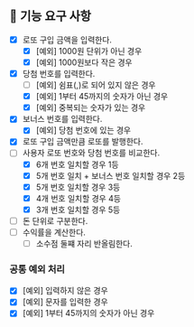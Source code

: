 ## 🚀 기능 요구 사항

- [X] 로또 구입 금액을 입력한다.
  - [X] [예외] 1000원 단위가 아닌 경우
  - [X] [예외] 1000원보다 작은 경우
- [X] 당첨 번호를 입력한다.
  - [ ] [예외] 쉼표(,)로 되어 있지 않은 경우
  - [X] [예외] 1부터 45까지의 숫자가 아닌 경우
  - [X] [예외] 중복되는 숫자가 있는 경우
- [X] 보너스 번호를 입력한다.
  - [X] [예외] 당첨 번호에 있는 경우
- [X] 로또 구입 금액만큼 로또를 발행한다.
- [ ] 사용자 로또 번호와 당첨 번호를 비교한다.
  - [X] 6개 번호 일치할 경우 1등
  - [X] 5개 번호 일치 + 보너스 번호 일치할 경우 2등
  - [X] 5개 번호 일치할 경우 3등
  - [X] 4개 번호 일치할 경우 4등
  - [X] 3개 번호 일치할 경우 5등
- [ ] 돈 단위로 구분한다.
- [ ] 수익률을 계산한다.
  - [ ] 소수점 둘쨰 자리 반올림한다.

### 공통 예외 처리
- [X] [예외] 입력하지 않은 경우
- [X] [예외] 문자를 입력한 경우
- [X] [예외] 1부터 45까지의 숫자가 아닌 경우